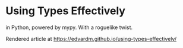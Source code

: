 # Using Types Effectively

in Python, powered by mypy. With a roguelike twist.

Rendered article at https://edvardm.github.io/using-types-effectively/
